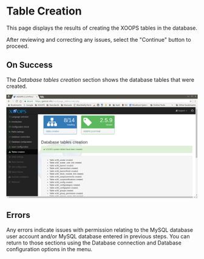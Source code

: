 # Table Creation​

This page displays the results of creating the XOOPS tables in the database.

After reviewing and correcting any issues, select the "Continue" button to proceed.

## On Success

The _Database tables creation_ section shows the database tables that were created.

![XOOPS Installer Table Creation](../../.gitbook/assets/installer-08.png)

## Errors

Any errors indicate issues with permission relating to the MySQL database user account and/or MySQL database entered in previous steps. You can return to those sections using the Database connection and Database configuration options in the menu.

